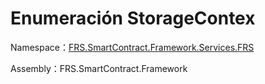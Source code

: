# Enumeración StorageContex

Namespace：[FRS.SmartContract.Framework.Services.FRS](../FRS.md)

Assembly：FRS.SmartContract.Framework

